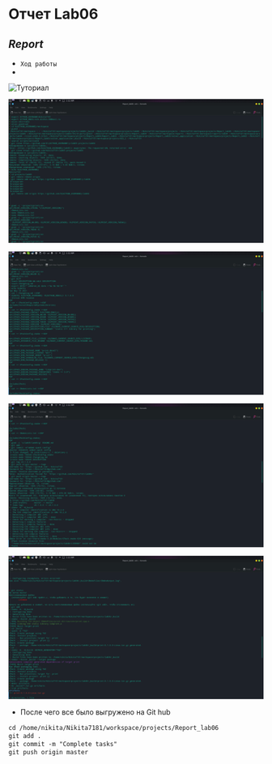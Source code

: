 #           **Отчет Lab06**
##                *Report*
- `Ход работы`
-
![Туториал](https://github.com/Nikita7181/lab06)

![](https://raw.githubusercontent.com/Nikita7181/Report_lab06/master/Screenshots/1.png)

![](https://raw.githubusercontent.com/Nikita7181/Report_lab06/master/Screenshots/2.png)

![](https://raw.githubusercontent.com/Nikita7181/Report_lab06/master/Screenshots/3.png)

![](https://raw.githubusercontent.com/Nikita7181/Report_lab06/master/Screenshots/4.png)

- После чего все было выгружено на Git hub

```
cd /home/nikita/Nikita7181/workspace/projects/Report_lab06
git add .
git commit -m "Complete tasks"
git push origin master
```
